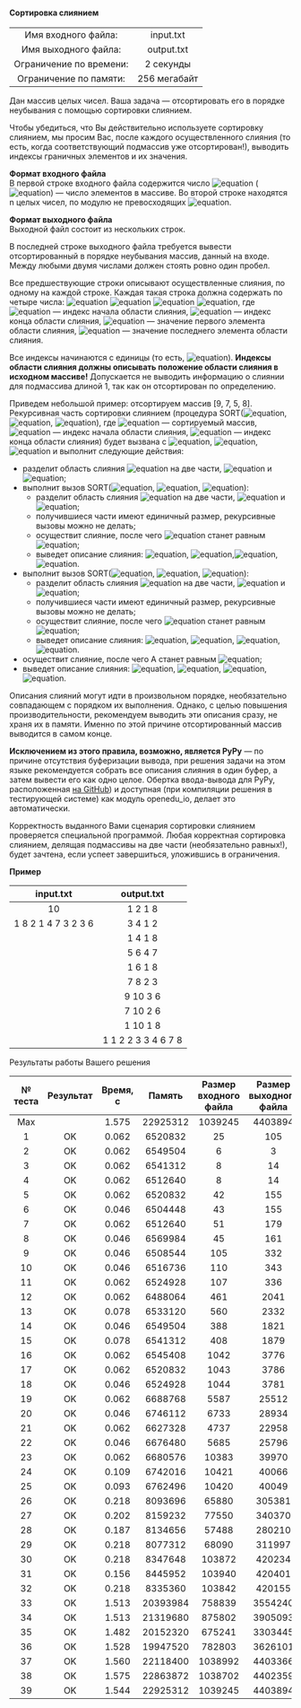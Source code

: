 #### Сортировка слиянием ####


|                          |              |
|:------------------------:|:------------:|
| Имя входного файла:      | input.txt    |
| Имя выходного файла:     | output.txt   |
| Ограничение по времени:  | 2 секунды    |
| Ограничение по памяти:   | 256 мегабайт |

Дан массив целых чисел. Ваша задача — отсортировать его в порядке неубывания с помощью сортировки слиянием.

Чтобы убедиться, что Вы действительно используете сортировку слиянием, мы просим Вас, после каждого осуществленного слияния (то есть, когда соответствующий подмассив уже отсортирован!), выводить индексы граничных элементов и их значения.

__Формат входного файла__<br>
В первой строке входного файла содержится число ![equation](http://latex.codecogs.com/svg.latex?\inline&space;n) (![equation](https://latex.codecogs.com/svg.latex?\inline&space;1&space;\le&space;n&space;\le&space;10^5)) — число элементов в массиве. Во второй строке находятся n целых чисел, по модулю не превосходящих ![equation](http://latex.codecogs.com/svg.latex?\inline&space;10^9).

__Формат выходного файла__<br>
Выходной файл состоит из нескольких строк.

В последней строке выходного файла требуется вывести отсортированный в порядке неубывания массив, данный на входе. Между любыми двумя числами должен стоять ровно один пробел.

Все предшествующие строки описывают осуществленные слияния, по одному на каждой строке. Каждая такая строка должна содержать по четыре числа: ![equation](https://latex.codecogs.com/svg.latex?\inline&space;I_f) ![equation](https://latex.codecogs.com/svg.latex?\inline&space;I_l) ![equation](https://latex.codecogs.com/svg.latex?\inline&space;V_f) ![equation](https://latex.codecogs.com/svg.latex?\inline&space;V_l), где ![equation](https://latex.codecogs.com/svg.latex?\inline&space;I_f) — индекс начала области слияния, ![equation](https://latex.codecogs.com/svg.latex?\inline&space;I_l) — индекс конца области слияния, ![equation](https://latex.codecogs.com/svg.latex?\inline&space;V_f) — значение первого элемента области слияния, ![equation](https://latex.codecogs.com/svg.latex?\inline&space;V_l) — значение последнего элемента области слияния.

Все индексы начинаются с единицы (то есть, ![equation](https://latex.codecogs.com/svg.latex?\inline&space;1&space;\le&space;I_f&space;\le&space;I_l&space;\le&space;n)). __Индексы области слияния должны описывать положение области слияния в исходном массиве!__ Допускается не выводить информацию о слиянии для подмассива длиной 1, так как он отсортирован по определению.

Приведем небольшой пример: отсортируем массив [9, 7, 5, 8]. Рекурсивная часть сортировки слиянием (процедура SORT(![equation](http://latex.codecogs.com/svg.latex?\inline&space;A), ![equation](http://latex.codecogs.com/svg.latex?\inline&space;L), ![equation](http://latex.codecogs.com/svg.latex?\inline&space;R)), где ![equation](http://latex.codecogs.com/svg.latex?\inline&space;A) — сортируемый массив, ![equation](http://latex.codecogs.com/svg.latex?\inline&space;L) — индекс начала области слияния, ![equation](http://latex.codecogs.com/svg.latex?\inline&space;R) — индекс конца области слияния) будет вызвана с ![equation](https://latex.codecogs.com/svg.latex?\inline&space;A&space;=&space;[9,&space;7,&space;5,&space;8]), ![equation](https://latex.codecogs.com/svg.latex?\inline&space;L&space;=&space;1), ![equation](https://latex.codecogs.com/svg.latex?\inline&space;R&space;=&space;4) и выполнит следующие действия:

* разделит область слияния ![equation](https://latex.codecogs.com/svg.latex?\inline&space;[1;&space;4]) на две части, ![equation](https://latex.codecogs.com/svg.latex?\inline&space;[1;&space;2]) и ![equation](https://latex.codecogs.com/svg.latex?\inline&space;[3;&space;4]);
* выполнит вызов SORT(![equation](http://latex.codecogs.com/svg.latex?\inline&space;A), ![equation](https://latex.codecogs.com/svg.latex?\inline&space;L&space;=&space;1), ![equation](https://latex.codecogs.com/svg.latex?\inline&space;R&space;=&space;2)):
    * разделит область слияния ![equation](https://latex.codecogs.com/svg.latex?\inline&space;[1;&space;2]) на две части, ![equation](https://latex.codecogs.com/svg.latex?\inline&space;[1;&space;1]) и ![equation](https://latex.codecogs.com/svg.latex?\inline&space;[2;&space;2]);
    * получившиеся части имеют единичный размер, рекурсивные вызовы можно не делать;
    * осуществит слияние, после чего ![equation](http://latex.codecogs.com/svg.latex?\inline&space;A) станет равным ![equation](https://latex.codecogs.com/svg.latex?\inline&space;[7,&space;9,&space;5,&space;8]);
    * выведет описание слияния: ![equation](https://latex.codecogs.com/svg.latex?\inline&space;I_f&space;=&space;L&space;=&space;1), ![equation](https://latex.codecogs.com/svg.latex?\inline&space;I_l&space;=&space;R&space;=&space;2),![equation](https://latex.codecogs.com/svg.latex?\inline&space;V_f&space;=&space;A_L&space;=&space;7), ![equation](https://latex.codecogs.com/svg.latex?\inline&space;V_l&space;=&space;A_R&space;=&space;9).
* выполнит вызов SORT(![equation](http://latex.codecogs.com/svg.latex?\inline&space;A), ![equation](https://latex.codecogs.com/svg.latex?\inline&space;L&space;=&space;3), ![equation](https://latex.codecogs.com/svg.latex?\inline&space;R&space;=&space;4)):
    * разделит область слияния ![equation](https://latex.codecogs.com/svg.latex?\inline&space;[3;&space;4]) на две части, ![equation](https://latex.codecogs.com/svg.latex?\inline&space;[3;&space;3]) и ![equation](https://latex.codecogs.com/svg.latex?\inline&space;[4;&space;4]);
    * получившиеся части имеют единичный размер, рекурсивные вызовы можно не делать;
    * осуществит слияние, после чего ![equation](http://latex.codecogs.com/svg.latex?\inline&space;A) станет равным ![equation](https://latex.codecogs.com/svg.latex?\inline&space;[7,&space;9,&space;5,&space;8]);
    * выведет описание слияния: ![equation](https://latex.codecogs.com/svg.latex?\inline&space;I_f&space;=&space;L&space;=&space;3), ![equation](https://latex.codecogs.com/svg.latex?\inline&space;I_l&space;=&space;R&space;=&space;4), ![equation](https://latex.codecogs.com/svg.latex?\inline&space;V_f&space;=&space;A_L&space;=&space;5), ![equation](https://latex.codecogs.com/svg.latex?\inline&space;V_l&space;=&space;A_R&space;=&space;8).
* осуществит слияние, после чего A станет равным ![equation](https://latex.codecogs.com/svg.latex?\inline&space;[5,&space;7,&space;8,&space;9]);
* выведет описание слияния: ![equation](https://latex.codecogs.com/svg.latex?\inline&space;I_f&space;=&space;L&space;=&space;1), ![equation](https://latex.codecogs.com/svg.latex?\inline&space;I_l&space;=&space;R&space;=&space;4), ![equation](https://latex.codecogs.com/svg.latex?\inline&space;V_f&space;=&space;A_L&space;=&space;5), ![equation](https://latex.codecogs.com/svg.latex?\inline&space;V_l&space;=&space;A_R&space;=&space;9).

Описания слияний могут идти в произвольном порядке, необязательно совпадающем с порядком их выполнения. Однако, с целью повышения производительности, рекомендуем выводить эти описания сразу, не храня их в памяти. Именно по этой причине отсортированный массив выводится в самом конце.

__Исключением из этого правила, возможно, является PyPy__ — по причине отсутствия буферизации вывода, при решения задачи на этом языке рекомендуется собрать все описания слияния в один буфер, а затем вывести его как одно целое. Обертка ввода-вывода для PyPy, расположенная [на GitHub](https://github.com/mbuzdalov/pads-io/blob/master/pypy/openedu_io.py)) и доступная (при компиляции решения в тестирующей системе) как модуль openedu_io, делает это автоматически.

Корректность выданного Вами сценария сортировки слиянием проверяется специальной программой. Любая корректная сортировка слиянием, делящая подмассивы на две части (необязательно равных!), будет зачтена, если успеет завершиться, уложившись в ограничения.

__Пример__

|      input.txt      |     output.txt      |
|:-------------------:|:-------------------:|
| 10                  | 1 2 1 8             |
| 1 8 2 1 4 7 3 2 3 6 | 3 4 1 2             |
|                     | 1 4 1 8             |
|                     | 5 6 4 7             |
|                     | 1 6 1 8             |
|                     | 7 8 2 3             | 
|                     | 9 10 3 6            |
|                     | 7 10 2 6            |
|                     | 1 10 1 8            |
|                     | 1 1 2 2 3 3 4 6 7 8 |

Результаты работы Вашего решения

|№ теста | Результат | Время, с |  Память  | Размер входного файла | Размер выходного файла |
|:------:|:---------:|:--------:|:--------:|:---------------------:|:----------------------:|
|  Max	 |           |	1.575	| 22925312 |	1039245            | 4403894                |
| 1	     | OK	     |  0.062	| 6520832  | 	25	               | 105                    |
| 2	     | OK	     |  0.062	| 6549504  |	6	               | 3                      |    
| 3	     | OK	     |  0.062	| 6541312  |	8	               | 14                     |
| 4	     | OK	     |  0.062	| 6512640  |	8	               | 14                     |    
| 5	     | OK	     |  0.062	| 6520832  |	42	               | 155                    |
| 6	     | OK	     |  0.046	| 6504448  |	43	               | 155                    |    
| 7	     | OK	     |  0.062	| 6512640  |	51	               | 179                    |
| 8	     | OK	     |  0.046	| 6569984  |	45	               | 161                    |
| 9	     | OK	     |  0.046	| 6508544  |	105	               | 332                    |
| 10	 | OK	     |  0.046	| 6516736  |	110	               | 343                    |
| 11	 | OK	     |  0.062	| 6524928  |	107	               | 336                    |
| 12	 | OK	     |  0.062	| 6488064  |	461	               | 2041                   |
| 13	 | OK	     |  0.078	| 6533120  |	560	               | 2332                   |
| 14	 | OK	     |  0.046	| 6549504  |	388	               | 1821                   |
| 15	 | OK	     |  0.078	| 6541312  |	408	               | 1879                   |
| 16	 | OK	     |  0.062	| 6545408  |	1042	           | 3776                   |
| 17	 | OK	     |  0.062	| 6520832  |	1043	           | 3786                   |
| 18	 | OK	     |  0.046	| 6524928  |	1044	           | 3781                   |
| 19	 | OK	     |  0.062	| 6688768  |	5587	           | 25512                  |
| 20	 | OK	     |  0.046	| 6746112  |	6733	           | 28934                  |
| 21	 | OK	     |  0.062	| 6627328  |	4737	           | 22958                  |
| 22	 | OK	     |  0.046	| 6676480  |	5685	           | 25796                  |
| 23	 | OK	     |  0.062	| 6680576  |	10383	           | 39970                  |
| 24	 | OK	     |  0.109	| 6742016  |	10421	           | 40066                  |
| 25	 | OK	     |  0.093	| 6762496  |	10420	           | 40049                  |
| 26	 | OK	     |  0.218	| 8093696  |	65880	           | 305381                 |
| 27	 | OK	     |  0.202	| 8159232  |	77550	           | 340370                 |
| 28	 | OK	     |  0.187	| 8134656  |	57488	           | 280210                 |
| 29	 | OK	     |  0.218	| 8077312  |	68090	           | 311997                 |
| 30	 | OK	     |  0.218	| 8347648  |	103872	           | 420234                 |
| 31	 | OK	     |  0.156	| 8445952  |	103940	           | 420401                 |
| 32	 | OK	     |  0.218	| 8335360  |	103842	           | 420155                 |
| 33	 | OK	     |  1.513	| 20393984 |    758839	           | 3554240                |
| 34	 | OK	     |  1.513	| 21319680 |	875802	           | 3905093                |
| 35	 | OK	     |  1.482	| 20152320 |	675241	           | 3303445                |
| 36	 | OK	     |  1.528	| 19947520 |	782803	           | 3626101                |
| 37	 | OK	     |  1.560	| 22118400 |	1038992	           | 4403366                |
| 38	 | OK	     |  1.575	| 22863872 |	1038702	           | 4402359                |
| 39	 | OK	     |  1.544	| 22925312 |	1039245	           | 4403894                |
    
